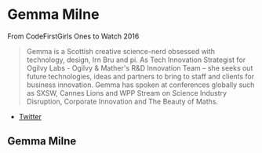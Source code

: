 # Gemma Milne

From CodeFirstGirls Ones to Watch 2016
> Gemma is a Scottish creative science-nerd obsessed with technology, design, Irn Bru and pi. As Tech Innovation Strategist for Ogilvy Labs - Ogilvy & Mather's R&D Innovation Team – she seeks out future technologies, ideas and partners to bring to staff and clients for business innovation. Gemma has spoken at conferences globally such as SXSW, Cannes Lions and WPP Stream on Science Industry Disruption, Corporate Innovation and The Beauty of Maths.

* [Twitter](https://twitter.com/gkmilne1)

## Gemma Milne
